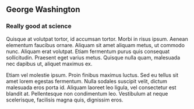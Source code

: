 ## George Washington

### Really good at science

Quisque at volutpat tortor, id accumsan tortor. Morbi in risus ipsum. Aenean elementum faucibus ornare. Aliquam sit amet aliquam metus, ut commodo nunc. Aliquam erat volutpat. Etiam fermentum purus quis consequat sollicitudin. Praesent eget varius metus. Quisque nulla quam, malesuada nec dapibus ut, aliquet maximus ex.

Etiam vel molestie ipsum. Proin finibus maximus luctus. Sed eu tellus sit amet lorem egestas fermentum. Nulla sodales suscipit velit, dictum malesuada eros porta id. Aliquam laoreet leo ligula, vel consectetur est blandit at. Pellentesque non condimentum leo. Vestibulum at neque scelerisque, facilisis magna quis, dignissim eros.
